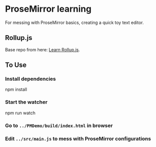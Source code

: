 # ProseMirror learning

For messing with ProseMirror basics, creating a quick toy text editor.

## Rollup.js

Base repo from here: [Learn Rollup.js](https://github.com/jlengstorf/learn-rollup).

## To Use

### Install dependencies
npm install

### Start the watcher
npm run watch

### Go to `../PMDemo/build/index.html` in browser

### Edit `../src/main.js` to mess with ProseMirror configurations
```


